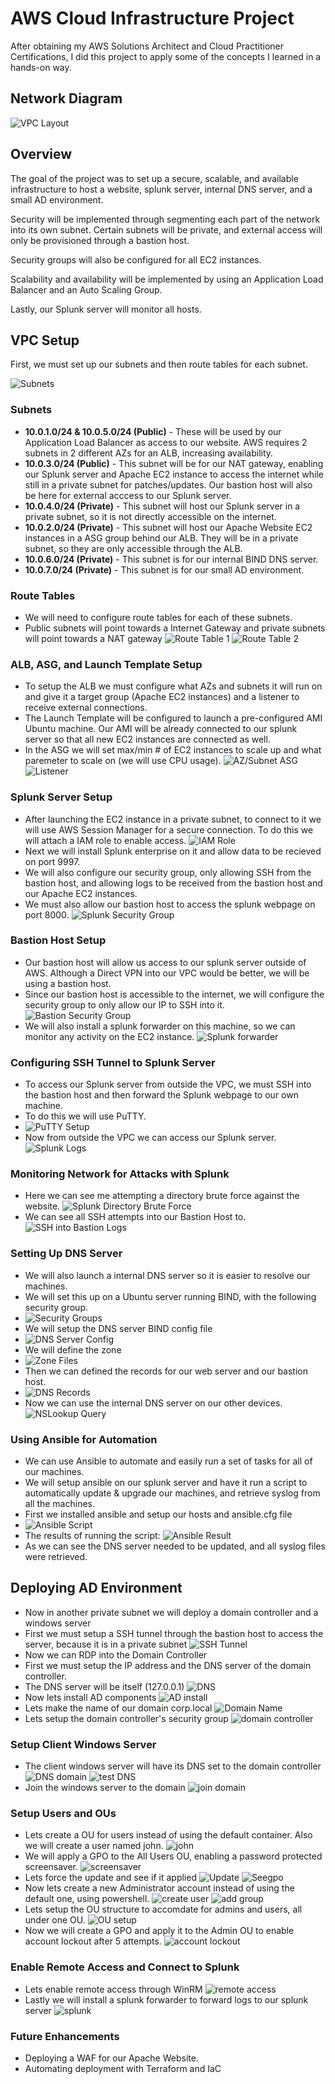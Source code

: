 # AWS Cloud Infrastructure Project

After obtaining my AWS Solutions Architect and Cloud Practitioner Certifications, I did this project to apply some of the concepts I learned in a hands-on way.  

## Network Diagram  
![VPC Layout](https://github.com/AlexMc889/Portfolio/blob/main/AWS%20Cloud%20Project/Images/layout.drawio.png)

## Overview  
The goal of the project was to set up a secure, scalable, and available infrastructure to host a website, splunk server, internal DNS server, and a small AD environment.  

Security will be implemented through segmenting each part of the network into its own subnet. Certain subnets will be private, and external access will only be provisioned through a bastion host. 

Security groups will also be configured for all EC2 instances.

Scalability and availability will be implemented by using an Application Load Balancer and an Auto Scaling Group.  

Lastly, our Splunk server will monitor all hosts. 

## VPC Setup  
First, we must set up our subnets and then route tables for each subnet.  

![Subnets](https://github.com/AlexMc889/Portfolio/blob/main/AWS%20Cloud%20Project/Images/vpc.png)
### Subnets  
- **10.0.1.0/24 & 10.0.5.0/24 (Public)** - These will be used by our Application Load Balancer as access to our website. AWS requires 2 subnets in 2 different AZs for an ALB, increasing availability.
- **10.0.3.0/24 (Public)** - This subnet will be for our NAT gateway, enabling our Splunk server and Apache EC2 instance to access the internet while still in a private subnet for patches/updates. Our bastion host will also be here for external acccess to our Splunk server.
- **10.0.4.0/24 (Private)** - This subnet will host our Splunk server in a private subnet, so it is not directly accessible on the internet.
- **10.0.2.0/24 (Private)** - This subnet will host our Apache Website EC2 instances in a ASG group behind our ALB. They will be in a private subnet, so they are only accessible through the ALB.
- **10.0.6.0/24 (Private)** - This subnet is for our internal BIND DNS server.
- **10.0.7.0/24 (Private)** - This subnet is for our small AD environment.
### Route Tables 
- We will need to configure route tables for each of these subnets.
- Public subnets will point towards a Internet Gateway and private subnets will point towards a NAT gateway
![Route Table 1](https://github.com/AlexMc889/Portfolio/blob/main/AWS%20Cloud%20Project/Images/Public%20Route%20Table.png)
![Route Table 2](https://github.com/AlexMc889/Portfolio/blob/main/AWS%20Cloud%20Project/Images/Public%20Route%20Table.png)
### ALB, ASG, and Launch Template Setup 
- To setup the ALB we must configure what AZs and subnets it will run on and give it a target group (Apache EC2 instances) and a listener to receive external connections.
- The Launch Template will be configured to launch a pre-configured AMI Ubuntu machine. Our AMI will be already connected to our splunk server so that all new EC2 instances are connected as well.
- In the ASG we will set max/min # of EC2 instances to scale up and what paremeter to scale on (we will use CPU usage).
![AZ/Subnet ASG](https://github.com/AlexMc889/Portfolio/blob/main/AWS%20Cloud%20Project/Images/ALB%20setup.png)
![Listener](https://github.com/AlexMc889/Portfolio/blob/main/AWS%20Cloud%20Project/Images/listener%20setup.png)
### Splunk Server Setup 
- After launching the EC2 instance in a private subnet, to connect to it we will use AWS Session Manager for a secure connection. To do this we will attach a IAM role to enable access.
![IAM Role](https://github.com/AlexMc889/Portfolio/blob/main/AWS%20Cloud%20Project/Images/IAM%20role.png)
- Next we will install Splunk enterprise on it and allow data to be recieved on port 9997.
- We will also configure our security group, only allowing SSH from the bastion host, and allowing logs to be received from the bastion host and our Apache EC2 instances.
- We must also allow our bastion host to access the splunk webpage on port 8000.
![Splunk Security Group](https://github.com/AlexMc889/Portfolio/blob/main/AWS%20Cloud%20Project/Images/splunksecuritygroup.png)
### Bastion Host Setup
- Our bastion host will allow us access to our splunk server outside of AWS. Although a Direct VPN into our VPC would be better, we will be using a bastion host.
- Since our bastion host is accessible to the internet, we will configure the security group to only allow our IP to SSH into it.
![Bastion Security Group](https://github.com/AlexMc889/Portfolio/blob/main/AWS%20Cloud%20Project/Images/Bastion%20Security%20Group.png)
- We will also install a splunk forwarder on this machine, so we can monitor any activity on the EC2 instance.
![Splunk forwarder](https://github.com/AlexMc889/Portfolio/blob/main/AWS%20Cloud%20Project/Images/splunk%20forwarder.png)
### Configuring SSH Tunnel to Splunk Server 
- To access our Splunk server from outside the VPC, we must SSH into the bastion host and then forward the Splunk webpage to our own machine.
- To do this we will use PuTTY.
- ![PuTTY Setup](https://github.com/AlexMc889/Portfolio/blob/main/AWS%20Cloud%20Project/Images/PuTTY%20setup.png)
- Now from outside the VPC we can access our Splunk server.
![Splunk Logs](https://github.com/AlexMc889/Portfolio/blob/main/AWS%20Cloud%20Project/Images/splunk%20logs.png)
### Monitoring Network for Attacks with Splunk
- Here we can see me attempting a directory brute force against the website.
![Splunk Directory Brute Force](https://github.com/AlexMc889/Portfolio/blob/main/AWS%20Cloud%20Project/Images/Splunk%20bruteforce.png)
- We can see all SSH attempts into our Bastion Host to.
![SSH into Bastion Logs](https://github.com/AlexMc889/Portfolio/blob/main/AWS%20Cloud%20Project/Images/SSH%20into%20bastion.png)
### Setting Up DNS Server
- We will also launch a internal DNS server so it is easier to resolve our machines.
- We will set this up on a Ubuntu server running BIND, with the following security group.
- ![Security Groups](https://github.com/AlexMc889/Portfolio/blob/main/AWS%20Cloud%20Project/Images/DNS-security-group.png)
- We will setup the DNS server BIND config file
- ![DNS Server Config](https://github.com/AlexMc889/Portfolio/blob/main/AWS%20Cloud%20Project/Images/DNS-server-config.png)
- We will define the zone
- ![Zone Files](https://github.com/AlexMc889/Portfolio/blob/main/AWS%20Cloud%20Project/Images/defining-DNS-zone.png)
- Then we can defined the records for our web server and our bastion host.
- ![DNS Records](https://github.com/AlexMc889/Portfolio/blob/main/AWS%20Cloud%20Project/Images/DNS-records.png)
- Now we can use the internal DNS server on our other devices.
 ![NSLookup Query](https://github.com/AlexMc889/Portfolio/blob/main/AWS%20Cloud%20Project/Images/NSlookup.png)
### Using Ansible for Automation 
- We can use Ansible to automate and easily run a set of tasks for all of our machines.
- We will setup ansible on our splunk server and have it run a script to automatically update & upgrade our machines, and retrieve syslog from all the machines.
- First we installed ansible and setup our hosts and ansible.cfg file
- ![Ansible Script](https://github.com/AlexMc889/Portfolio/blob/main/AWS%20Cloud%20Project/Images/ansible%20script.png)
- The results of running the script:
![Ansible Result](https://github.com/AlexMc889/Portfolio/blob/main/AWS%20Cloud%20Project/Images/runningansible%20script.png)
- As we can see the DNS server needed to be updated, and all syslog files were retrieved.
## Deploying AD Environment
- Now in another private subnet we will deploy a domain controller and a windows server
- First we must setup a SSH tunnel through the bastion host to access the server, because it is in a private subnet
![SSH Tunnel](https://github.com/AlexMc889/Portfolio/blob/main/AWS%20Cloud%20Project/Images/sshtunnel.png)
- Now we can RDP into the Domain Controller
- First we must setup the IP address and the DNS server of the domain controller.
- The DNS server will be itself (127.0.0.1)
![DNS](https://github.com/AlexMc889/Portfolio/blob/main/AWS%20Cloud%20Project/Images/configuring%20dns%20and%20IP.png)
- Now lets install AD components
![AD install](https://github.com/AlexMc889/Portfolio/blob/main/AWS%20Cloud%20Project/Images/installingad.png)
- Lets make the name of our domain corp.local
![Domain Name](https://github.com/AlexMc889/Portfolio/blob/main/AWS%20Cloud%20Project/Images/creatingdomain.png)
- Lets setup the domain controller's security group
![domain controller](https://github.com/AlexMc889/Portfolio/blob/main/AWS%20Cloud%20Project/Images/securitygroup.png)
### Setup Client Windows Server
- The client windows server will have its DNS set to the domain controller
![DNS domain](https://github.com/AlexMc889/Portfolio/blob/main/AWS%20Cloud%20Project/Images/client%20computer.png)
![test DNS](https://github.com/AlexMc889/Portfolio/blob/main/AWS%20Cloud%20Project/Images/ensure%20dns%20is%20working.png)
- Join the windows server to the domain
![join domain](https://github.com/AlexMc889/Portfolio/blob/main/AWS%20Cloud%20Project/Images/join%20domain.png)
### Setup Users and OUs
- Lets create a OU for users instead of using the default container. Also we will create a user named john.
![john](https://github.com/AlexMc889/Portfolio/blob/main/AWS%20Cloud%20Project/Images/moveusertoOU.png)
- We will apply a GPO to the All Users OU, enabling a password protected screensaver.
![screensaver](https://github.com/AlexMc889/Portfolio/blob/main/AWS%20Cloud%20Project/Images/createsceensavergpo.png)
- Lets force the update and see if it applied
![Update](https://github.com/AlexMc889/Portfolio/blob/main/AWS%20Cloud%20Project/Images/forcegpuupdate.png)
![Seegpo](https://github.com/AlexMc889/Portfolio/blob/main/AWS%20Cloud%20Project/Images/gpuresult.png)
- Now lets create a new Administrator account instead of using the default one, using powershell.
![create user](https://github.com/AlexMc889/Portfolio/blob/main/AWS%20Cloud%20Project/Images/createnewadmin.png)
![add group](https://github.com/AlexMc889/Portfolio/blob/main/AWS%20Cloud%20Project/Images/movealexandertoadmin.png)
- Lets setup the OU structure to accomdate for admins and users, all under one OU.
![OU setup](https://github.com/AlexMc889/Portfolio/blob/main/AWS%20Cloud%20Project/Images/createnewOUusers.png)
- Now we will create a GPO and apply it to the Admin OU to enable account lockout after 5 attempts.
![account lockout](https://github.com/AlexMc889/Portfolio/blob/main/AWS%20Cloud%20Project/Images/accountlockoutadmin.png)
### Enable Remote Access and Connect to Splunk
- Lets enable remote access through WinRM
![remote access](https://github.com/AlexMc889/Portfolio/blob/main/AWS%20Cloud%20Project/Images/remoteaccess%20for%20computers.png)
- Lastly we will install a splunk forwarder to forward logs to our splunk server
![splunk](https://github.com/AlexMc889/Portfolio/blob/main/AWS%20Cloud%20Project/Images/install%20splunk.png)
### Future Enhancements 
- Deploying a WAF for our Apache Website.
- Automating deployment with Terraform and IaC

